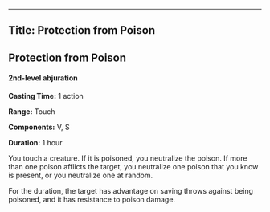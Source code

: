 -------------------------
Title: Protection from Poison
-------------------------

## Protection from Poison

#### 2nd-level abjuration


**Casting Time:** 1 action 

**Range:** Touch 

**Components:** V, S 

**Duration:** 1 hour


You touch a creature. If it is poisoned, you neutralize the poison. If
more than one poison afflicts the target, you neutralize one poison that
you know is present, or you neutralize one at random.

For the duration, the target has advantage on
saving throws against being poisoned, and it has resistance to poison
damage.

